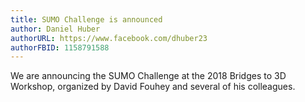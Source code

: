 ```yaml
---
title: SUMO Challenge is announced
author: Daniel Huber
authorURL: https://www.facebook.com/dhuber23
authorFBID: 1158791588
---
```


We are announcing the SUMO Challenge at the 2018 Bridges to 3D
Workshop, organized by David Fouhey and several of his colleagues.  


